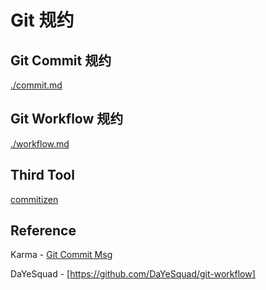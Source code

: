 # Git 规约

## Git Commit 规约

[./commit.md](https://github.com/zhaopan/pub/blob/master/06.git/03.git.commit.md)

## Git Workflow 规约

[./workflow.md](https://github.com/zhaopan/pub/blob/master/06.git/04.git.workflow.md)

## Third Tool

[commitizen](https://github.com/commitizen/cz-cli)

## Reference

Karma - [Git Commit Msg](http://karma-runner.github.io/1.0/dev/git-commit-msg.html)

DaYeSquad - [https://github.com/DaYeSquad/git-workflow]
